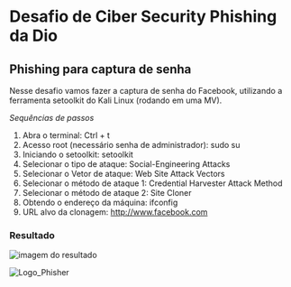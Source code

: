 <!DOCTYPE html>
  <html lang="pt-br">

# **Desafio de Ciber Security Phishing da Dio**

## Phishing para captura de senha

Nesse desafio vamos fazer a captura de senha do Facebook, utilizando a ferramenta setoolkit do Kali Linux (rodando em uma MV).

*_Sequências de passos_*

1. Abra o terminal: Ctrl + t
2. Acesso root (necessário senha de administrador): sudo su
3. Iniciando o setoolkit: setoolkit
4. Selecionar o tipo de ataque: Social-Engineering Attacks
5. Selecionar o Vetor de ataque: Web Site Attack Vectors
6. Selecionar o método de ataque 1: Credential Harvester Attack Method
7. Selecionar o método de ataque 2: Site Cloner
8. Obtendo o endereço da máquina: ifconfig
9. URL alvo da clonagem: http://www.facebook.com

### **Resultado**

  ![imagem do resultado]()
  
  
  
  
  ![Logo_Phisher](https://www.knowbe4.com/hubfs/phisher-logo-1.png)
